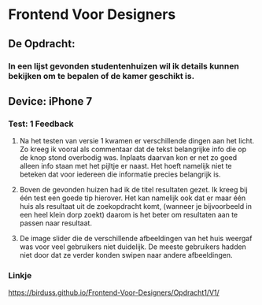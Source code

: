 # Frontend Voor Designers 

## De Opdracht: 

### In een lijst gevonden studentenhuizen wil ik details kunnen bekijken om te bepalen of de kamer geschikt is. 



## Device: iPhone 7



### Test: 1 Feedback

1. Na het testen van versie 1 kwamen er verschillende dingen aan het licht. Zo kreeg ik vooral als commentaar dat de tekst belangrijke info die op de knop stond overbodig was. Inplaats daarvan kon er net zo goed alleen info staan met het pijltje er naast. Het hoeft namelijk niet te beteken dat voor iedereen die informatie precies belangrijk is.

2. Boven de gevonden huizen had ik de titel resultaten gezet. Ik kreeg bij één test een goede tip hierover. Het kan namelijk ook dat er maar één huis als resultaat uit de zoekopdracht komt, (wanneer je bijvoorbeeld in een heel klein dorp zoekt) daarom is het beter om resultaten aan te passen naar resultaat.

3. De image slider die de verschillende afbeeldingen van het huis weergaf was voor veel gebruikers niet duidelijk. De meeste gebruikers hadden niet door dat ze verder konden swipen naar andere afbeeldingen.



### Linkje
https://birduss.github.io/Frontend-Voor-Designers/Opdracht1/V1/